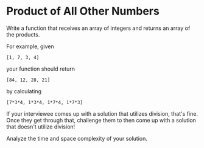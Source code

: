 # Product of All Other Numbers

Write a function that receives an array of integers and returns an array of the products.

For example, given 
```
[1, 7, 3, 4]
```
your function should return 
```
[84, 12, 28, 21]
``` 
by calculating 
```
[7*3*4, 1*3*4, 1*7*4, 1*7*3]
```

If your interviewee comes up with a solution that utilizes division, that's fine. Once they get through that, challenge them to then come up with a solution that doesn't utilize division!

Analyze the time and space complexity of your solution.